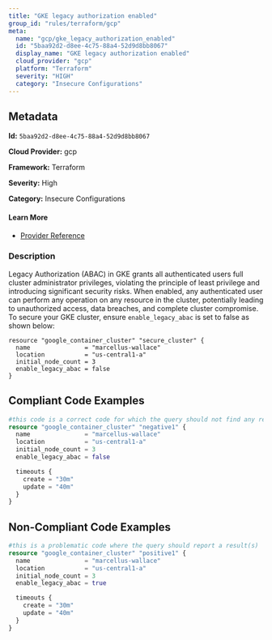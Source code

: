 ```yaml
---
title: "GKE legacy authorization enabled"
group_id: "rules/terraform/gcp"
meta:
  name: "gcp/gke_legacy_authorization_enabled"
  id: "5baa92d2-d8ee-4c75-88a4-52d9d8bb8067"
  display_name: "GKE legacy authorization enabled"
  cloud_provider: "gcp"
  platform: "Terraform"
  severity: "HIGH"
  category: "Insecure Configurations"
---
```

## Metadata

**Id:** `5baa92d2-d8ee-4c75-88a4-52d9d8bb8067`

**Cloud Provider:** gcp

**Framework:** Terraform

**Severity:** High

**Category:** Insecure Configurations

#### Learn More

 - [Provider Reference](https://registry.terraform.io/providers/hashicorp/google/latest/docs/resources/container_cluster)

### Description

 Legacy Authorization (ABAC) in GKE grants all authenticated users full cluster administrator privileges, violating the principle of least privilege and introducing significant security risks. When enabled, any authenticated user can perform any operation on any resource in the cluster, potentially leading to unauthorized access, data breaches, and complete cluster compromise. To secure your GKE cluster, ensure `enable_legacy_abac` is set to false as shown below:

```hcl
resource "google_container_cluster" "secure_cluster" {
  name               = "marcellus-wallace"
  location           = "us-central1-a"
  initial_node_count = 3
  enable_legacy_abac = false
}
```


## Compliant Code Examples
```terraform
#this code is a correct code for which the query should not find any result
resource "google_container_cluster" "negative1" {
  name               = "marcellus-wallace"
  location           = "us-central1-a"
  initial_node_count = 3
  enable_legacy_abac = false

  timeouts {
    create = "30m"
    update = "40m"
  }
}
```
## Non-Compliant Code Examples
```terraform
#this is a problematic code where the query should report a result(s)
resource "google_container_cluster" "positive1" {
  name               = "marcellus-wallace"
  location           = "us-central1-a"
  initial_node_count = 3
  enable_legacy_abac = true

  timeouts {
    create = "30m"
    update = "40m"
  }
}
```